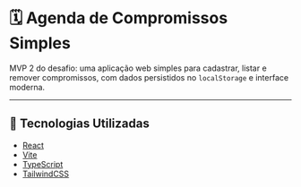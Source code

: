 # 🗓️ Agenda de Compromissos Simples

MVP 2 do desafio: uma aplicação web simples para cadastrar, listar e remover compromissos, com dados persistidos no `localStorage` e interface moderna.

---

## 🚀 Tecnologias Utilizadas
- [React](https://reactjs.org/)
- [Vite](https://vitejs.dev/)
- [TypeScript](https://www.typescriptlang.org/)
- [TailwindCSS](https://tailwindcss.com/)
